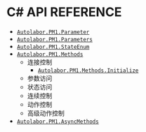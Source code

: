 # C# API REFERENCE

- [`Autolabor.PM1.Parameter`](Parameter.md)
- [`Autolabor.PM1.Parameters`](Parameters.md)
- [`Autolabor.PM1.StateEnum`](StateEnum.md)
- [`Autolabor.PM1.Methods`](Methods)
  - 连接控制
    - [`Autolabor.PM1.Methods.Initialize`](initialize.md)
  - 参数访问
  - 状态访问
  - 连续控制
  - 动作控制
  - 高级动作控制
- [`Autolabor.PM1.AsyncMethods`](AsyncMethods)